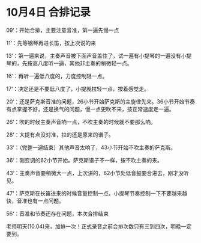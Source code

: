 # 10月4日  合排记录

09‘：开始合排，主要注意音准，第一遍先慢一点

11‘：先等钢琴再进长笛，按上次说的来

13‘：第一遍来说，主奏声音被下面声音盖住了，试一遍有小提琴的一遍没有小提琴的，先按高八度听一遍，其他非主奏的稍微轻一点。

16‘：再听一遍低八度的，力度控制轻一点。

17‘：决定还是不要低八度了，小提就拉轻一点，按着感觉走。

20‘：还是萨克斯音准的问题，26小节开始萨克斯的主旋律先来。36小节开始节奏有点掌握不好，还是换气的问题，慢一点更吹不来，按正常速度走一遍。

26‘：吹的时候主奏声音响一点，不吹主奏的时候就不要那么响。

28‘：大提有点没对准，拉的还是原来的谱子。

33‘：（完整一遍结束）其他声音太响了，43小节开始不吹主奏的萨克斯。

36‘：刚变调的62小节开始。萨克斯谱子不一样，按不吹主奏的来。

43‘：主奏声音要稍微大一点，上次讲的，62小节处低音鼓要合进去，刚才没听见。

47‘：萨克斯在长笛进来的时候音量控制一点。小提琴节奏控制一下不要越来越快，音准也有一点问题。

56‘：音准和节奏还存在问题，本次合排结束

老师明天(10.04)来，加排一次！正式录音之前合排次数只有三到四次，明晚一定要到。